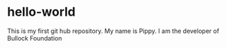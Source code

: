 # hello-world
This is my first git hub repository.
My name is Pippy.  I am the developer of Bullock Foundation
